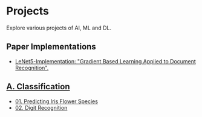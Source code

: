 # Projects

Explore various projects of AI, ML and DL.

## Paper Implementations

- [LeNet5-Implementation: "Gradient Based Learning Applied to Document Recognition".](https://github.com/nordengt/LeNet5-Implementation)


## **[A. Classification](A_Classification)**

- [01. Predicting Iris Flower Species](A_Classification/01_Predicting_Iris_Flower_Species_01/)
- [02. Digit Recognition](A_Classification/02_Digit_Recognition_02/)
